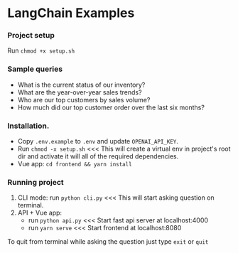 # LangChain Examples

### Project setup
Run `chmod +x setup.sh`


### Sample queries
- What is the current status of our inventory?
- What are the year-over-year sales trends?
- Who are our top customers by sales volume?
- How much did our top customer order over the last six months?


### Installation.
- Copy `.env.example` to `.env` and update `OPENAI_API_KEY`.
- Run `chmod -x setup.sh`   <<< This will create a virtual env in project's root dir and activate it will all of the required dependencies.
- Vue app: `cd frontend && yarn install`


### Running project
1. CLI mode: run `python cli.py`  <<< This will start asking question on terminal.
2. API + Vue app: 
   - run `python api.py`  <<< Start fast api server at localhost:4000
   - run `yarn serve`     <<< Start frontend at localhost:8080

To quit from terminal while asking the question just type `exit` or `quit`
